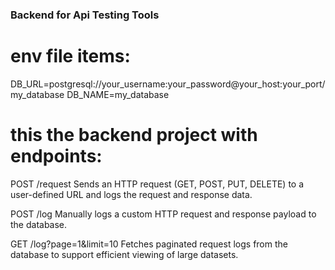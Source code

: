 ### Backend for Api Testing Tools

# env file items:
DB_URL=postgresql://your_username:your_password@your_host:your_port/my_database
DB_NAME=my_database

# this the backend project with endpoints:
POST /request
Sends an HTTP request (GET, POST, PUT, DELETE) to a user-defined URL and logs the request and response data.

POST /log
Manually logs a custom HTTP request and response payload to the database.

GET /log?page=1&limit=10
Fetches paginated request logs from the database to support efficient viewing of large datasets.
